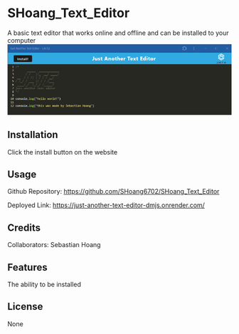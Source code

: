 # SHoang_Text_Editor
A basic text editor that works online and offline and can be installed to your computer
![Render](./assets/images/installed.png)
## Installation
Click the install button on the website

## Usage

Github Repository:
https://github.com/SHoang6702/SHoang_Text_Editor

Deployed Link:
https://just-another-text-editor-dmjs.onrender.com/

## Credits
Collaborators:
Sebastian Hoang

## Features
The ability to be installed

## License
None
